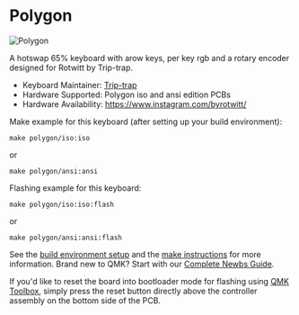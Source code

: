 # Polygon

![Polygon]()

A hotswap 65% keyboard with arow keys, per key rgb and a rotary encoder designed for Rotwitt by Trip-trap.

* Keyboard Maintainer: [Trip-trap](https://github.com/adamnaldal)
* Hardware Supported: Polygon iso and ansi edition PCBs
* Hardware Availability: https://www.instagram.com/byrotwitt/

Make example for this keyboard (after setting up your build environment):

    make polygon/iso:iso

or

    make polygon/ansi:ansi


Flashing example for this keyboard:

    make polygon/iso:iso:flash

or

    make polygon/ansi:ansi:flash

See the [build environment setup](https://docs.qmk.fm/#/getting_started_build_tools) and the [make instructions](https://docs.qmk.fm/#/getting_started_make_guide) for more information. Brand new to QMK? Start with our [Complete Newbs Guide](https://docs.qmk.fm/#/newbs).

If you'd like to reset the board into bootloader mode for flashing using [QMK Toolbox](https://github.com/qmk/qmk_toolbox), simply press the reset button directly above the controller assembly on the bottom side of the PCB.
